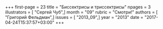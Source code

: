 +++
first-page = 23
title = "Биссектрисы и триссектрисы"
npages = 3
illustrators = [ "Сергей Чуб",]
month = "09"
rubric = "Смотри!"
authors = [ "Григорий Фельдман",]
issues = [ "2013_09",]
year = "2013"
date = "2017-04-24T15:37:57+03:00"
+++
